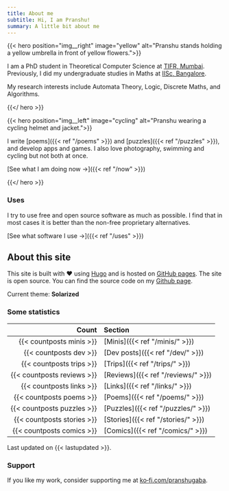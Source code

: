 ```yaml
---
title: About me
subtitle: Hi, I am Pranshu!
summary: A little bit about me
---
```


{{< hero position="img__right" image="yellow" alt="Pranshu stands holding a yellow umbrella in front of yellow flowers.">}}

I am a PhD student in Theoretical Computer Science at [TIFR, Mumbai](https://www.tifr.res.in/). 
Previously, I did my undergraduate studies in Maths at [IISc, Bangalore](https://iisc.ac.in). 

My research interests include Automata Theory, Logic, Discrete Maths, and Algorithms.

{{</ hero >}}

{{< hero position="img__left" image="cycling" alt="Pranshu wearing a cycling helmet and jacket.">}}

I write [poems]({{< ref "/poems" >}}) and [puzzles]({{< ref "/puzzles" >}}), and develop apps and games. I also love photography, swimming and cycling but not both at once.

[See what I am doing now ->]({{< ref "/now" >}})

{{</ hero >}}

### Uses

I try to use free and open source software as much as possible. I find that in most cases it is better than the non-free proprietary alternatives. 

[See what software I use ->]({{< ref "/uses" >}})


## About this site

This site is built with :heart: using [Hugo](https://gohugo.io) and is hosted on [GitHub pages](https://pages.github.com/).
The site is open source. You can find the source code on my [Github page](https://github.com/pranshugaba/).

Current theme: **Solarized**

### Some statistics


|                       Count | Section                              |
| --------------------------: | :----------------------------------- |
|    {{< countposts minis >}} | [Minis]({{< ref "/minis/" >}})       |
|      {{< countposts dev >}} | [Dev posts]({{< ref "/dev/" >}})     |
|    {{< countposts trips >}} | [Trips]({{< ref "/trips/" >}})       |
|  {{< countposts reviews >}} | [Reviews]({{< ref "/reviews/" >}})   |
|    {{< countposts links >}} | [Links]({{< ref "/links/" >}})       |
|    {{< countposts poems >}} | [Poems]({{< ref "/poems/" >}})       |
|  {{< countposts puzzles >}} | [Puzzles]({{< ref "/puzzles/" >}})   |
|  {{< countposts stories >}} | [Stories]({{< ref "/stories/" >}})   |
|   {{< countposts comics >}} | [Comics]({{< ref "/comics/" >}})     |

Last updated on {{< lastupdated >}}.

### Support

If you like my work, consider supporting me at [ko&#8209;fi.com/pranshugaba](https://ko-fi.com/pranshugaba).